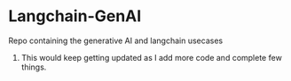 # Langchain-GenAI
Repo containing the generative AI and langchain usecases
1. This would keep getting updated as I add more code and complete few things.
